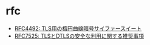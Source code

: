 # rfc

* [RFC4492: TLS用の楕円曲線暗号サイファースイート](rfc4492.txt)
* [RFC7525: TLSとDTLSの安全な利用に関する推奨事項](rfc7525.txt)
